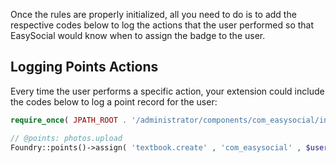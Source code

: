 Once the rules are properly initialized, all you need to do is to add the respective codes below to log the actions that the user performed so that EasySocial would know when to assign the badge to the user.


## Logging Points Actions
Every time the user performs a specific action, your extension could include the codes below to log a point record for the user:


```php
require_once( JPATH_ROOT . '/administrator/components/com_easysocial/includes/foundry.php' );

// @points: photos.upload
Foundry::points()->assign( 'textbook.create' , 'com_easysocial' , $userId );
```